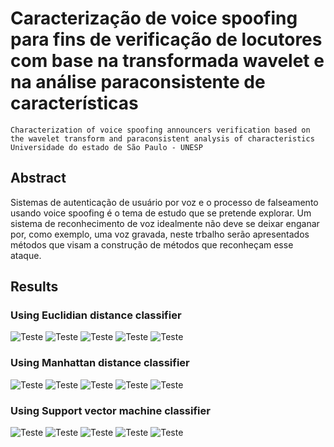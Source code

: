 # Caracterização de voice spoofing para fins de verificação de locutores com base na transformada wavelet e na análise paraconsistente de características
	Characterization of voice spoofing announcers verification based on the wavelet transform and paraconsistent analysis of characteristics
	Universidade do estado de São Paulo - UNESP

## Abstract
Sistemas de autenticação de usuário por voz e o processo de falseamento usando voice spoofing é o tema de estudo que se pretende explorar. Um sistema de reconhecimento  de voz idealmente não deve se deixar enganar por, como exemplo, uma voz gravada, neste trbalho serão apresentados métodos que visam a construção de métodos que reconheçam esse ataque.

## Results

### Using Euclidian distance classifier 
![Teste](./documentation/results/confusionMatrices/classifier_Euclidian_10.png "title") 
![Teste](./documentation/results/confusionMatrices/classifier_Euclidian_20.png "title") 
![Teste](./documentation/results/confusionMatrices/classifier_Euclidian_30.png "title") 
![Teste](./documentation/results/confusionMatrices/classifier_Euclidian_40.png "title") 
![Teste](./documentation/results/confusionMatrices/classifier_Euclidian_50.png "title") 

### Using Manhattan distance classifier 
![Teste](./documentation/results/confusionMatrices/classifier_Manhattan_10.png "title") 
![Teste](./documentation/results/confusionMatrices/classifier_Manhattan_20.png "title") 
![Teste](./documentation/results/confusionMatrices/classifier_Manhattan_30.png "title") 
![Teste](./documentation/results/confusionMatrices/classifier_Manhattan_40.png "title") 
![Teste](./documentation/results/confusionMatrices/classifier_Manhattan_50.png "title") 

### Using Support vector machine classifier 
![Teste](./documentation/results/confusionMatrices/classifier_SVM_10.png "title") 
![Teste](./documentation/results/confusionMatrices/classifier_SVM_20.png "title") 
![Teste](./documentation/results/confusionMatrices/classifier_SVM_30.png "title") 
![Teste](./documentation/results/confusionMatrices/classifier_SVM_40.png "title") 
![Teste](./documentation/results/confusionMatrices/classifier_SVM_50.png "title") 
